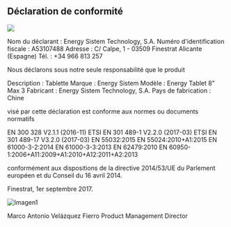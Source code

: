 ## Déclaration de conformité

![](http://static.energysistem.com/images/manuals/39052/54887c2a4f567.jpg)

Nom du déclarant : Energy Sistem Technology, S.A. Numéro d'identification fiscale : A53107488
Adresse : C/ Calpe, 1 - 03509 Finestrat Alicante (Espagne)
Tél. : +34 966 813 257

Nous déclarons sous notre seule responsabilité que le produit

Description : Tablette
Marque : Energy Sistem
Modèle : Energy Tablet 8" Max 3
Fabricant : Energy Sistem Technology, S.A.
Pays de fabrication : Chine

visé par cette déclaration est conforme aux normes ou documents normatifs

EN 300 328 V2.1.1 (2016-11)
ETSI EN 301 489-1 V2.2.0 (2017-03)
ETSI EN 301 489-17 V3.2.0 (2017-03)
EN 55032:2015 
EN 55024:2010+A1:2015
EN 61000-3-2:2014 
EN 61000-3-3:2013
EN 62479:2010
EN 60950-1:2006+A11:2009+A1:2010+A12:2011+A2:2013 

conformément aux dispositions de la directive 2014/53/UE du Parlement européen et du Conseil du 16 avril 2014.

Finestrat, 1er septembre 2017.

![Imagen1](http://static.energysistem.com/images/manuals/42547/586ce335eb9df.jpg)

Marco Antonio Velázquez Fierro
Product Management Director
